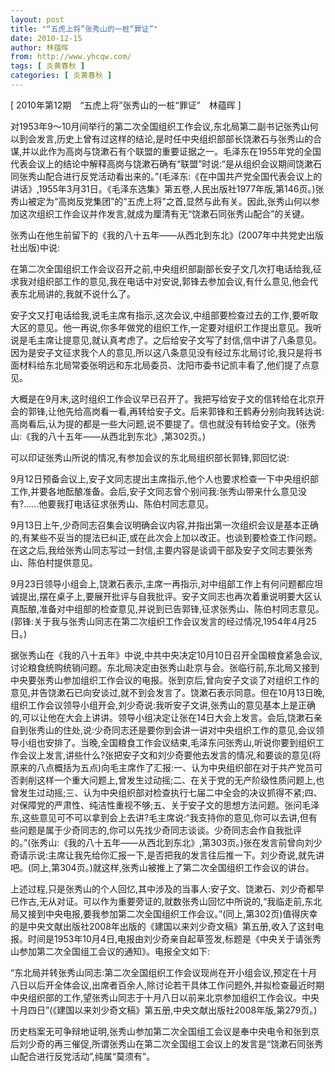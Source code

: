 ```yaml
---
layout: post
title: "“五虎上将”张秀山的一桩“罪证”"
date: 2010-12-15
author: 林蕴晖
from: http://www.yhcqw.com/
tags: [ 炎黄春秋 ]
categories: [ 炎黄春秋 ]
---
```



[ 2010年第12期　“五虎上将”张秀山的一桩“罪证”　林蕴晖 ]


对1953年9～10月间举行的第二次全国组织工作会议,东北局第二副书记张秀山何以到会发言,历史上曾有过这样的结论,是时任中央组织部部长饶漱石与张秀山的合谋,并以此作为高岗与饶漱石有个联盟的重要证据之一。毛泽东在1955年党的全国代表会议上的结论中解释高岗与饶漱石确有“联盟”时说:“是从组织会议期间饶漱石同张秀山配合进行反党活动看出来的。”(毛泽东:《在中国共产党全国代表会议上的讲话》,1955年3月31日。《毛泽东选集》第五卷,人民出版社1977年版,第146页。)张秀山被定为“高岗反党集团”的“五虎上将”之首,显然与此有关。因此,张秀山何以参加这次组织工作会议并作发言,就成为厘清有无“饶漱石同张秀山配合”的关键。

张秀山在他生前留下的《我的八十五年——从西北到东北》(2007年中共党史出版社出版)中说:


在第二次全国组织工作会议召开之前,中央组织部副部长安子文几次打电话给我,征求我对组织部工作的意见,我在电话中对安说,郭锋去参加会议,有什么意见,他会代表东北局讲的,我就不说什么了。


安子文又打电话给我,说毛主席有指示,这次会议,中组部要检查过去的工作,要听取大区的意见。他一再说,你多年做党的组织工作,一定要对组织工作提出意见。我听说是毛主席让提意见,就认真考虑了。之后给安子文写了封信,信中讲了八条意见。因为是安子文征求我个人的意见,所以这八条意见没有经过东北局讨论,我只是将书面材料给东北局常委张明远和东北局委员、沈阳市委书记凯丰看了,他们提了点意见。


大概是在9月末,这时组织工作会议早已召开了。我把写给安子文的信转给在北京开会的郭锋,让他先给高岗看一看,再转给安子文。后来郭锋和王鹤寿分别向我转达说:高岗看后,认为提的都是一些大问题,说不要提了。信也就没有转给安子文。(张秀山:《我的八十五年——从西北到东北》,第302页。)

可以印证张秀山所说的情况,有参加会议的东北局组织部长郭锋,郭回忆说:


9月12日预备会议上,安子文同志提出主席指示,他个人也要求检查一下中央组织部工作,并要各地酝酿准备。会后,安子文同志曾个别问我:张秀山带来什么意见没有?……他要我打电话征求张秀山、陈伯村同志意见。


9月13日上午,少奇同志召集会议明确会议内容,并指出第一次组织会议是基本正确的,有某些不妥当的提法已纠正,或在此次会上加以改正。也谈到要检查工作问题。在这之后,我给张秀山同志写过一封信,主要内容是谈调干部及安子文同志要张秀山、陈伯村提供意见。


9月23日领导小组会上,饶漱石表示,主席一再指示,对中组部工作上有何问题都应坦诚提出,摆在桌子上,要展开批评与自我批评。安子文同志也再次着重说明要大区认真酝酿,准备对中组部的检查意见,并说到已告郭锋,征求张秀山、陈伯村同志意见。(郭锋:关于我与张秀山同志在第二次组织工作会议发言的经过情况,1954年4月25日。)


据张秀山在《我的八十五年》中说,中共中央决定10月10日召开全国粮食紧急会议,讨论粮食统购统销问题。东北局决定由张秀山赴京与会。张临行前,东北局又接到中央要张秀山参加组织工作会议的电报。张到京后,曾向安子文谈了对组织工作的意见,并告饶漱石已向安谈过,就不到会发言了。饶漱石表示同意。但在10月13日晚,组织工作会议领导小组开会,刘少奇说:我听安子文讲,张秀山的意见基本上是正确的,可以让他在大会上讲讲。领导小组决定让张在14日大会上发言。会后,饶漱石亲自到张秀山的住处,说:少奇同志还是要你到会讲一讲对中央组织工作的意见,会议领导小组也安排了。当晚,全国粮食工作会议结束,毛泽东问张秀山,听说你要到组织工作会议上发言,讲些什么?张把安子文和刘少奇要他去发言的情况,和要谈的意见(将原来的八点概括为五点)向毛主席作了汇报:一、认为中央组织部在对于共产党员可否剥削这样一个重大问题上,曾发生过动摇;二、在关于党的无产阶级性质问题上,也曾发生过动摇;三、认为中央组织部对检查执行七届二中全会的决议抓得不紧;四、对保障党的严肃性、纯洁性重视不够;五、关于安子文的思想方法问题。张问毛泽东,这些意见可不可以拿到会上去讲?毛主席说:“我支持你的意见,你可以去讲,但有些问题是属于少奇同志的,你可以先找少奇同志谈谈。少奇同志会作自我批评的。”(张秀山:《我的八十五年——从西北到东北》,第303页。)张在发言前曾向刘少奇请示说:主席让我先给你汇报一下,是否把我的发言往后推一下。刘少奇说,就先讲吧。(同上,第304页。)就这样,张秀山被推上了第二次全国组织工作会议的讲台。


上述过程,只是张秀山的个人回忆,其中涉及的当事人:安子文、饶漱石、刘少奇都早已作古,无从对证。可以作为重要旁证的,就数张秀山回忆中所说的,“我临走前,东北局又接到中央电报,要我参加第二次全国组织工作会议。”(同上,第302页)值得庆幸的是中央文献出版社2008年出版的《建国以来刘少奇文稿》第五册,收入了这封电报。时间是1953年10月4日,电报由刘少奇亲自起草签发,标题是《中央关于请张秀山参加第二次全国组工会议的通知》。电报全文如下:


“东北局并转张秀山同志:第二次全国组织工作会议现尚在开小组会议,预定在十月八日以后开全体会议,出席者百余人,除讨论若干具体工作问题外,并拟检查最近时期中央组织部的工作,望张秀山同志于十月八日以前来北京参加组织工作会议。中央十月四日”(《建国以来刘少奇文稿》第五册,中央文献出版社2008年版,第279页。)


历史档案无可争辩地证明,张秀山参加第二次全国组工会议是奉中央电令和张到京后刘少奇的再三催促,所谓张秀山在第二次全国组工会议上的发言是“饶漱石同张秀山配合进行反党活动”,纯属“莫须有”。


